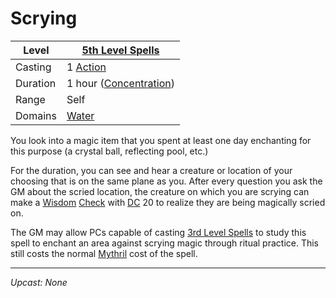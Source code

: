 # Scrying

| Level    | [5th Level Spells](5th%20Level%20Spells.md)                      |
| -------- | ---------------------------------------------------------------- |
| Casting  | 1 [Action](../../../../Game%20Procedures/Action.md)              |
| Duration | 1 hour ([Concentration](../../../Spellcasting/Concentration.md)) |
| Range    | Self                                                             |
| Domains  | [Water](../../../Spell%20Domains/Water.md)                       |

You look into a magic item that you spent at least one day enchanting for this purpose (a crystal ball, reflecting pool, etc.)

For the duration, you can see and hear a creature or location of your choosing that is on the same plane as you. After every question you ask the GM about the scried location, the creature on which you are scrying can make a [Wisdom](../../../../Player%20Characters/Chosen%20Statistics/Wisdom.md) [Check](../../../../Game%20Procedures/Check.md) with [DC](../../../../Game%20Procedures/DC.md) 20 to realize they are being magically scried on.

The GM may allow PCs capable of casting [3rd Level Spells](../Level%203/3rd%20Level%20Spells.md) to study this spell to enchant an area against scrying magic through ritual practice. This still costs the normal [Mythril](../../../Mythril.md) cost of the spell.

---
*Upcast: None*
